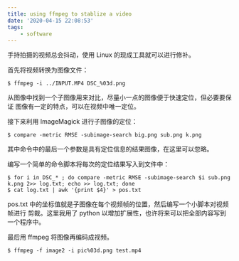 ```yaml
---
title: using ffmpeg to stablize a video
date: '2020-04-15 22:08:53'
tags:
    - software
---
```


手持拍摄的视频总会抖动，使用 Linux 的现成工具就可以进行修补。

<!--more-->

首先将视频转换为图像文件：

    $ ffmpeg -i ../INPUT.MP4 DSC_%03d.png

从图像中找到一个子图像用来对比，尽量小一点的图像便于快速定位，但必要要保证
图像有一定的特点，可以在视频中唯一定位。

接下来利用 ImageMagick 进行子图像的定位：

    $ compare -metric RMSE -subimage-search big.png sub.png k.png

其中命令中的最后一个参数是具有定位信息的结果图像，在这里可以忽略。

编写一个简单的命令脚本将每次的定位结果写入到文件中：

    $ for i in DSC_* ; do compare -metric RMSE -subimage-search $i sub.png k.png 2>> log.txt; echo >> log.txt; done
    $ cat log.txt | awk '{print $4}' > pos.txt

pos.txt 中的坐标值就是子图像在每个视频帧的位置，然后编写一个小脚本对视频帧进行
剪裁。这里我用了 python 以增加扩展性，也许将来可以把全部内容写到一个程序中。

最后用 ffmpeg 将图像再编码成视频。

    $ ffmpeg -f image2 -i pic%03d.png test.mp4


